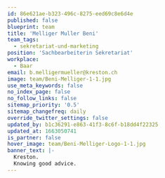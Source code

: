 ```yaml
---
id: 86e621ae-b323-496c-8275-eed69c8e6d4e
published: false
blueprint: team
title: 'Melliger Muller Beni'
team_tags:
  - sekretariat-und-marketing
position: 'Sachbearbeiterin Sekretariat'
workplace:
  - Baar
email: b.melligermueller@kreston.ch
image: team/Beni-Melliger-1-1.jpg
use_meta_keywords: false
no_index_page: false
no_follow_links: false
sitemap_priority: '0.5'
sitemap_changefreq: daily
override_twitter_settings: false
updated_by: b1c36291-e863-41f3-8c6f-b18dd4f22325
updated_at: 1663050741
is_partner: false
hover_image: team/Beni-Melliger-Logo-1-1.jpg
banner_text: |-
  Kreston.
  Knowing good advice.
---
```

